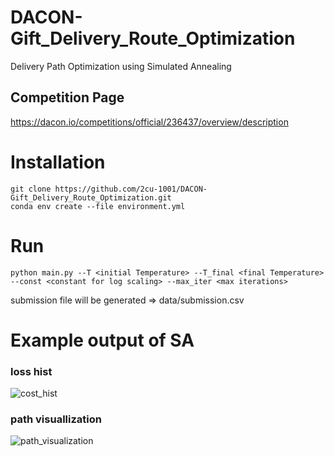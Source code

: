 # DACON-Gift_Delivery_Route_Optimization #
Delivery Path Optimization using Simulated Annealing


## Competition Page ##

https://dacon.io/competitions/official/236437/overview/description


# Installation #

    git clone https://github.com/2cu-1001/DACON-Gift_Delivery_Route_Optimization.git
    conda env create --file environment.yml



# Run #

    python main.py --T <initial Temperature> --T_final <final Temperature> --const <constant for log scaling> --max_iter <max iterations>
submission file will be generated => data/submission.csv

# Example output of SA #
### loss hist ###
![cost_hist](https://github.com/user-attachments/assets/81438805-47b8-413b-8d97-ed652c4febb9)


### path visuallization ###
![path_visualization](https://github.com/user-attachments/assets/529828d9-d5e3-4845-8ab9-807430690056)
